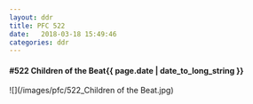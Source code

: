 ```yaml
---
layout: ddr
title: PFC 522
date:   2018-03-18 15:49:46
categories: ddr
---
```


#### **#522** Children of the Beat<span class="pull-right">{{ page.date | date_to_long_string }}</span>
![](/images/pfc/522_Children of the Beat.jpg)
